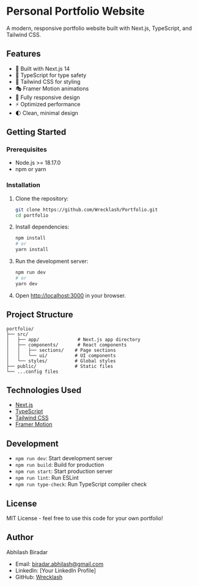# Personal Portfolio Website

A modern, responsive portfolio website built with Next.js, TypeScript, and Tailwind CSS.

## Features

- 🚀 Built with Next.js 14
- 💪 TypeScript for type safety
- 🎨 Tailwind CSS for styling
- 🎭 Framer Motion animations
- 📱 Fully responsive design
- ⚡ Optimized performance
- 🌓 Clean, minimal design

## Getting Started

### Prerequisites

- Node.js >= 18.17.0
- npm or yarn

### Installation

1. Clone the repository:
   ```bash
   git clone https://github.com/Wrecklash/Portfolio.git
   cd portfolio
   ```

2. Install dependencies:
   ```bash
   npm install
   # or
   yarn install
   ```

3. Run the development server:
   ```bash
   npm run dev
   # or
   yarn dev
   ```

4. Open [http://localhost:3000](http://localhost:3000) in your browser.

## Project Structure

```
portfolio/
├── src/
│   ├── app/              # Next.js app directory
│   ├── components/       # React components
│   │   ├── sections/    # Page sections
│   │   └── ui/          # UI components
│   └── styles/          # Global styles
├── public/              # Static files
└── ...config files
```

## Technologies Used

- [Next.js](https://nextjs.org/)
- [TypeScript](https://www.typescriptlang.org/)
- [Tailwind CSS](https://tailwindcss.com/)
- [Framer Motion](https://www.framer.com/motion/)

## Development

- `npm run dev`: Start development server
- `npm run build`: Build for production
- `npm run start`: Start production server
- `npm run lint`: Run ESLint
- `npm run type-check`: Run TypeScript compiler check

## License

MIT License - feel free to use this code for your own portfolio!

## Author

Abhilash Biradar
- Email: biradar.abhilash@gmail.com
- LinkedIn: [Your LinkedIn Profile]
- GitHub: [Wrecklash](https://github.com/Wrecklash)
